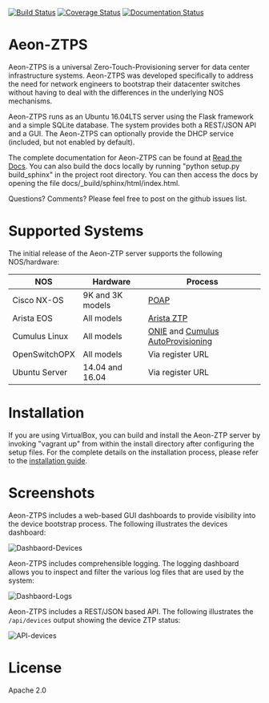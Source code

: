 [![Build Status](https://travis-ci.org/Apstra/aeon-ztps.svg?branch=master)](https://travis-ci.org/Apstra/aeon-ztps)
[![Coverage Status](https://coveralls.io/repos/github/Apstra/aeon-ztps/badge.svg?branch=master&no-cache)](https://coveralls.io/github/Apstra/aeon-ztps?branch=master)
[![Documentation Status](https://readthedocs.org/projects/aeon-ztps/badge/?version=latest)](http://aeon-ztps.readthedocs.io/en/latest/?badge=latest)


# Aeon-ZTPS

Aeon-ZTPS is a universal Zero-Touch-Provisioning server for data center infrastructure systems.  Aeon-ZTPS was
developed specifically to address the need for network engineers to bootstrap their datacenter switches without
having to deal with the differences in the underlying NOS mechanisms.

Aeon-ZTPS runs as an Ubuntu 16.04LTS server using the Flask framework and a simple SQLite database.  The system
provides both a REST/JSON API and a GUI.  The Aeon-ZTPS can optionally provide the DHCP service (included, but not
enabled by default).

The complete documentation for Aeon-ZTPS can be found at [Read the Docs](http://aeon-ztps.readthedocs.io/en/latest/). You can also build the docs locally by running "python setup.py build_sphinx" in the project root directory. You can then access the docs by opening the file docs/_build/sphinx/html/index.html.

Questions? Comments? Please feel free to post on the github issues list.

# Supported Systems
The initial release of the Aeon-ZTP server supports the following NOS/hardware:

| NOS | Hardware | Process |
|-----|----------|---------|
|Cisco NX-OS     | 9K and 3K models | [POAP](http://www.cisco.com/c/en/us/td/docs/switches/datacenter/nexus3000/sw/fundamentals/503_U3_1/b_Nexus_3000_Fundamentals_Guide_Release_503_U3_1/using_power_on_auto_provisioning.pdf)        |
|Arista EOS      | All models       | [Arista ZTP](https://eos.arista.com/ztp-set-up-guide/)        |
|Cumulus Linux   | All models       | [ONIE](http://onie.org/) and [Cumulus AutoProvisioning](https://docs.cumulusnetworks.com/display/DOCS/Zero+Touch+Provisioning+-+ZTP)        |
|OpenSwitchOPX   | All models       | Via register URL
|Ubuntu Server   | 14.04 and 16.04  | Via register URL
# Installation
If you are using VirtualBox, you can build and install the Aeon-ZTP server by invoking "vagrant up" from within the install directory after configuring the setup files.  For the complete details on the installation process, please refer to the [installation guide](https://aeon-ztps.readthedocs.io/en/latest/installation-guide/installation-guide.html).

# Screenshots

Aeon-ZTPS includes a web-based GUI dashboards to provide visibility into the device bootstrap process.  The following
illustrates the devices dashboard:

![Dashbaord-Devices](docs/source/_static/dashboard-devices.png)

Aeon-ZTPS includes comprehensible logging.  The logging dashboard allows you to inspect and filter the various log
files that are used by the system:

![Dashbaord-Logs](docs/source/_static/dashboard-logs.png)

Aeon-ZTPS includes a REST/JSON based API.  The following illustrates the `/api/devices` output showing the device
ZTP status:

![API-devices](docs/source/_static/api-devices.png)



# License
Apache 2.0
